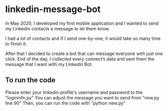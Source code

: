 # linkedin-message-bot

In May 2020, I developed my first mobile application and I wanted to send my Linkedin contacts a message to let them know. 

I had a lot of contacts and if I send one-by-one, it would take so many time to finish it. 

After that I decided to create a bot that can message everyone with just one click. End of the day, I collected every connect’s data and sent them the message that I want with my Linkedin Bot.

## To run the code

Please enter your linkedin profile's username and password to the "logininfo.py"
You can adjust the message you want to send from "new.py line 90"
Then, you can run the code with "python new.py"
